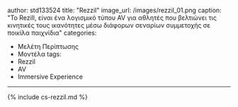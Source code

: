 author: std133524
title: "Rezzil"
image_url: /images/rezzil_01.png
caption: "Το Rezill, είναι ένα λογισμικό τύπου AV για αθλητές που βελτιώνει τις κινητικές τους ικανότητες μέσω διάφορων σεναρίων συμμετοχής σε ποικίλα παιχνίδια"
categories:
  - Μελέτη Περίπτωσης
  - Μοντέλα
tags:
  - Rezzil  
  - AV
  - Immersive Experience
---

{% include cs-rezzil.md %}
